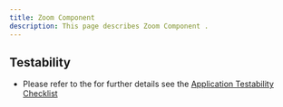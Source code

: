 ```yaml
---
title: Zoom Component
description: This page describes Zoom Component .
---
```


## Testability

- Please refer to the for further details see the [Application Testability Checklist](https://design.infor.com/resources/application-testability-checklist)
